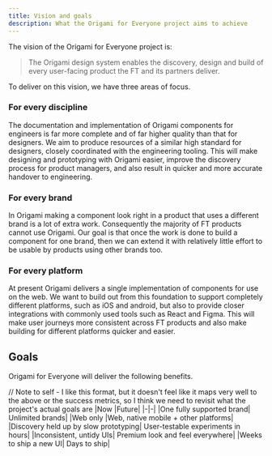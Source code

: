```yaml
---
title: Vision and goals
description: What the Origami for Everyone project aims to achieve
---
```


The vision of the Origami for Everyone project is:

> The Origami design system enables the discovery, design and build of every user-facing product the FT and its partners deliver.


To deliver on this vision, we have three areas of focus.


### For every discipline
The documentation and implementation of Origami components for engineers is far more complete and of far higher quality than that for designers. We aim to produce resources of a similar high standard for designers, closely coordinated with the engineering tooling. This will make designing and prototyping with Origami easier, improve the discovery process for product managers, and also result in quicker and more accurate handover to engineering.

### For every brand
In Origami making a component look right in a product that uses a different brand is a lot of extra work. Consequently the majority of FT products cannot use Origami. Our goal is that once the work is done to build a component for one brand, then we can extend it with relatively little effort to be usable by products using other brands too.

### For every platform
At present Origami delivers a single implementation of components for use on the web. We want to build out from this foundation to support completely different platforms, such as iOS and android, but also to provide closer integrations with commonly used tools such as React and Figma. This will make user journeys more consistent across FT products and also make building for different platforms quicker and easier.


## Goals

Origami for Everyone will deliver the following benefits.

// Note to self - I like this format, but it doesn't feel like it maps very well to the above or the success metrics, so I think we need to revisit what the project's actual goals are
|Now |Future|
|-|-|
|One fully supported brand| Unlimited brands|
|Web only  |Web, native mobile + other platforms|
|Discovery held up by slow prototyping| User-testable experiments in hours|
|Inconsistent, untidy UIs|  Premium look and feel everywhere|
|Weeks to ship a new UI|  Days to ship|
  
